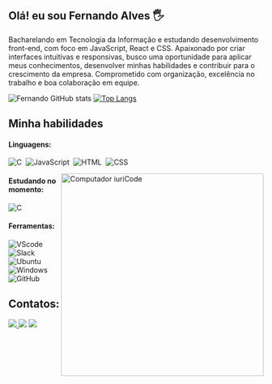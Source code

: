 ## Olá! eu sou Fernando Alves 🖐️
  Bacharelando em Tecnologia da Informação e estudando desenvolvimento front-end, com foco em JavaScript, React e CSS. Apaixonado por criar interfaces intuitivas e responsivas, busco uma oportunidade para aplicar meus conhecimentos, desenvolver minhas habilidades e contribuir para o crescimento da empresa. Comprometido com organização, excelência no trabalho e boa colaboração em equipe.

![Fernando GitHub stats](https://github-readme-stats.vercel.app/api?username=fernandoalvess&show_icons=true&theme=dark)
[![Top Langs](https://github-readme-stats.vercel.app/api/top-langs/?username=fernandoalvess&layout=compact)](https://github.com/anuraghazra/github-readme-stats)


## Minha habilidades

#### Linguagens:
![C](https://img.shields.io/badge/C-00599C?style=for-the-badge&logo=c&logoColor=white)&nbsp;
![JavaScript](https://img.shields.io/badge/JavaScript-F7DF1E?style=for-the-badge&logo=javascript&logoColor=black)&nbsp;
![HTML](https://img.shields.io/badge/HTML5-E34F26?style=for-the-badge&logo=html5&logoColor=white)&nbsp;
![CSS](https://img.shields.io/badge/CSS3-1572B6?style=for-the-badge&logo=css3&logoColor=white)&nbsp;


<img src="https://raw.githubusercontent.com/MicaelliMedeiros/micaellimedeiros/master/image/computer-illustration.png" min-width="400px" max-width="400px" width="400px" align="right" alt="Computador iuriCode">


#### Estudando no momento:
![C](https://img.shields.io/badge/C-00599C?style=for-the-badge&logo=c&logoColor=white)&nbsp;


#### Ferramentas:
![VScode](https://img.shields.io/badge/vscode-4285F4?style=for-the-badge&logo=vscode&logoColor=white)&nbsp;
![Slack](https://img.shields.io/badge/Slack-4A154B?style=for-the-badge&logo=slack&logoColor=white)&nbsp;
![Ubuntu](https://img.shields.io/badge/Ubuntu-E95420?style=for-the-badge&logo=ubuntu&logoColor=white)&nbsp;
![Windows](https://img.shields.io/badge/Windows-0078D6?style=for-the-badge&logo=windows&logoColor=white)&nbsp;
![GitHub](https://img.shields.io/badge/GitHub-100000?style=for-the-badge&logo=github&logoColor=white)&nbsp;


## Contatos:

<div> 
<a href="https://www.instagram.com/fernaando.alves" target="_blank"><img src="https://img.shields.io/badge/-Instagram-%23E4405F?style=for-the-badge&logo=instagram&logoColor=white">
</a>
<a href = "mailto:fernandoumalves@gmail.com"> <img src="https://img.shields.io/badge/-Gmail-%23333?style=for-the-badge&logo=gmail&logoColor=white" target="_blank"></a>
<a href="https://www.linkedin.com/in/fernaando-alves/" target="_blank"><img src="https://img.shields.io/badge/-LinkedIn-%230077B5?style=for-the-badge&logo=linkedin&logoColor=white"  target="_blank"></a> 
</div>&nbsp;&nbsp;
